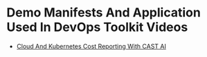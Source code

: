 # Demo Manifests And Application Used In DevOps Toolkit Videos

* [Cloud And Kubernetes Cost Reporting With CAST AI](https://youtu.be/_a5ZRoK9P0g)

